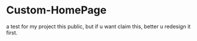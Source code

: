 # Custom-HomePage
a test for my project
this public, but if u want claim this, better u redesign it first.
